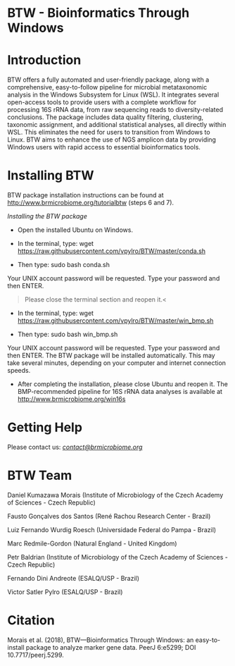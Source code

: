 # BTW - Bioinformatics Through Windows


# Introduction

BTW offers a fully automated and user-friendly package, along with a comprehensive, easy-to-follow pipeline for microbial metataxonomic analysis in the Windows Subsystem for Linux (WSL). It integrates several open-access tools to provide users with a complete workflow for processing 16S rRNA data, from raw sequencing reads to diversity-related conclusions. The package includes data quality filtering, clustering, taxonomic assignment, and additional statistical analyses, all directly within WSL. This eliminates the need for users to transition from Windows to Linux. BTW aims to enhance the use of NGS amplicon data by providing Windows users with rapid access to essential bioinformatics tools.


# Installing BTW
BTW package installation instructions can be found at http://www.brmicrobiome.org/tutorialbtw (steps 6 and 7).

*Installing the BTW package*

- Open the installed Ubuntu on Windows. 

- In the terminal, type: 
wget https://raw.githubusercontent.com/vpylro/BTW/master/conda.sh

- Then type: 
sudo bash conda.sh

Your UNIX account password will be requested. Type your password and then ENTER.

>Please close the terminal section and reopen it.<

- In the terminal, type: 
wget https://raw.githubusercontent.com/vpylro/BTW/master/win_bmp.sh

- Then type: 
sudo bash win_bmp.sh 

Your UNIX account password will be requested. Type your password and then ENTER.
The BTW package will be installed automatically. This may take several minutes, depending on your computer and internet connection speeds.

- After completing the installation, please close Ubuntu and reopen it.
The BMP-recommended pipeline for 16S rRNA data analyses is available at http://www.brmicrobiome.org/win16s


# Getting Help

Please contact us: *contact@brmicrobiome.org*


# BTW Team

Daniel Kumazawa Morais (Institute of Microbiology of the Czech Academy of Sciences - Czech Republic)

Fausto Gonçalves dos Santos (René Rachou Research Center - Brazil)

Luiz Fernando Wurdig Roesch (Universidade Federal do Pampa - Brazil)

Marc Redmile-Gordon (Natural England - United Kingdom)

Petr Baldrian (Institute of Microbiology of the Czech Academy of Sciences - Czech Republic)

Fernando Dini Andreote (ESALQ/USP - Brazil)

Victor Satler Pylro (ESALQ/USP - Brazil)


# Citation

Morais et al. (2018), BTW—Bioinformatics Through Windows: an easy-to-install package to analyze marker gene data. PeerJ 6:e5299; DOI 10.7717/peerj.5299.
